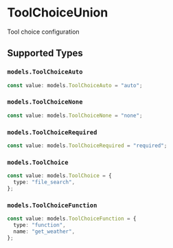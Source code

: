 # ToolChoiceUnion

Tool choice configuration


## Supported Types

### `models.ToolChoiceAuto`

```typescript
const value: models.ToolChoiceAuto = "auto";
```

### `models.ToolChoiceNone`

```typescript
const value: models.ToolChoiceNone = "none";
```

### `models.ToolChoiceRequired`

```typescript
const value: models.ToolChoiceRequired = "required";
```

### `models.ToolChoice`

```typescript
const value: models.ToolChoice = {
  type: "file_search",
};
```

### `models.ToolChoiceFunction`

```typescript
const value: models.ToolChoiceFunction = {
  type: "function",
  name: "get_weather",
};
```

